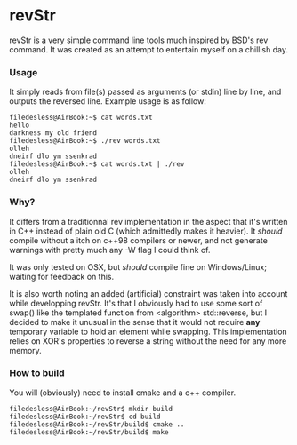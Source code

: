 # revStr

revStr is a very simple command line tools much inspired by BSD's rev command. It was created as an attempt to entertain myself on a chillish day.

### Usage

It simply reads from file(s) passed as arguments (or stdin) line by line, and outputs the reversed line. Example usage is as follow:

```shell
filedesless@AirBook:~$ cat words.txt 
hello
darkness my old friend
filedesless@AirBook:~$ ./rev words.txt 
olleh
dneirf dlo ym ssenkrad
filedesless@AirBook:~$ cat words.txt | ./rev
olleh
dneirf dlo ym ssenkrad
```

### Why?

It differs from a traditionnal rev implementation in the aspect that it's written in C++ instead of plain old C (which admittedly makes it heavier). It _should_ compile without a itch on c++98 compilers or newer, and not generate warnings with pretty much any -W flag I could think of.

It was only tested on OSX, but _should_ compile fine on Windows/Linux; waiting for feedback on this.

It is also worth noting an added (artificial) constraint was taken into account while developping revStr. It's that I obviously had to use some sort of swap() like the templated function from \<algorithm> std::reverse, but I decided to make it unusual in the sense that it would not require **any** temporary variable to hold an element while swapping. This implementation relies on XOR's properties to reverse a string without the need for any more memory.

### How to build

You will (obviously) need to install cmake and a c++ compiler.

```
filedesless@AirBook:~/revStr$ mkdir build
filedesless@AirBook:~/revStr$ cd build
filedesless@AirBook:~/revStr/build$ cmake ..
filedesless@AirBook:~/revStr/build$ make
```